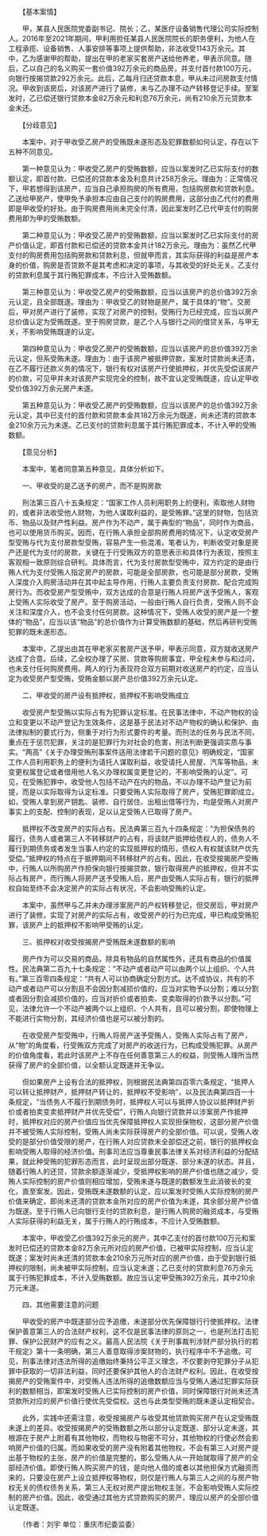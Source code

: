 　　【基本案情】

　　甲，某县人民医院党委副书记、院长；乙，某医疗设备销售代理公司实际控制人。2016年至2021年期间，甲利用担任某县人民医院院长的职务便利，为他人在工程承揽、设备销售、人事安排等事项上提供帮助，非法收受1143万余元。其中，乙为感谢甲的帮助，提出在甲的老家买套房产送给他养老，甲表示同意。随后，乙以自己的名义购买一套价值392万余元的商品房，并支付首付款100万元，向银行按揭贷款292万余元。此后，乙每月归还贷款本息，甲从未过问房款支付情况。甲收到该房后，对该房产进行了装修，未与乙办理不动产转移登记手续。至案发时，乙已偿还银行贷款本金82万余元和利息76万余元，尚有210余万元贷款本金未还。

　　【分歧意见】

　　本案中，对于甲收受乙房产的受贿既未遂形态及犯罪数额如何认定，存在以下五种不同意见。

　　第一种意见认为：甲收受乙房产的受贿数额，应当以案发时乙已实际支付的数额认定，即首付款、已偿还的贷款本金及利息共计258万余元。理由为：正常情况下，甲若想得到该房产，应当自己承担购房的所有费用，包括购房款和贷款利息。乙送给甲房产，使甲免予承担本应由自己支付的购房费用，这部分由乙代付的费用即是甲收受的好处。由于购房费用尚未完全付清，因此案发时乙已代甲支付的购房费用即为甲的受贿数额。

　　第二种意见认为：甲收受乙房产的受贿数额，应当以案发时乙已实际支付的房产价值认定，即首付款和已偿还的贷款本金共计182万余元。理由为：虽然乙代甲支付的购房费用包括购房款和贷款利息，但就甲而言，其实际获得的利益是房产本身的价值，购房是否贷款不是其考虑和决定的事项，与其收受的好处无关。乙支付的贷款利息属于其行贿犯罪成本，不应计入受贿数额。

　　第三种意见认为：甲收受乙房产的受贿数额，应当以该房产的总价值392万余元认定，且全部既遂。理由为：甲收受乙的财物是房产，属于具体的“物”。交房后，甲对房产进行了装修，实现了对房产的控制，受贿行为已经完成，应当以房产总价值认定为受贿既遂。至于购房贷款，是乙个人与银行之间的借贷关系，与甲无关，不影响受贿既遂的认定。

　　第四种意见认为：甲收受乙房产的受贿数额，应当以该房产的总价值392万余元认定，但系受贿未遂。理由为：由于该房产被抵押贷款，案发时贷款尚未还清，在乙不履行还款义务的情况下，银行有权对该房产行使抵押权，并优先受偿该房产的价款，可见甲并未对该房产实现完全的控制，故不宜认定受贿既遂，应认定甲收受价值392万余元房产未遂。

　　第五种意见认为：甲收受乙房产的受贿数额，应当以该房产的总价值392万余元认定，其中已支付的首付款和贷款本金共182万余元为既遂，尚未还清的贷款本金210余万元为未遂。乙已支付的贷款利息属于其行贿犯罪成本，不计入甲的受贿数额。

　　【意见分析】

　　本案中，笔者同意第五种意见，具体分析如下。

　　一、甲收受的是乙送予的房产，而不是购房款

　　刑法第三百八十五条规定：“国家工作人员利用职务上的便利，索取他人财物的，或者非法收受他人财物，为他人谋取利益的，是受贿罪。”这里的财物，包括货币、物品以及财产性利益。房产作为不动产，属于典型的“物品”，同时作为商品，也可以使用货币购买。因而，在行贿人承担全部购房费用的情况下，认定收受房产型受贿与代为支付房款型受贿，容易产生一些混淆。笔者认为，判断收受对象是房产还是代为支付的房款，关键在于行受贿双方的意思表示和具体行为表现，按照主客观相一致原则综合研判。具体而言，代为支付房款型受贿中，双方约定的是由行贿人代为支付受贿人指定房产的房款，可能是全部房款，也可能是部分房款，受贿人深度介入购房活动并在其中起主导作用，行贿人主要负责支付房款、配合完成购房行为。而收受房产型受贿中，双方达成的合意是行贿人将房产送予受贿人，客观上受贿人实际收受了房产。至于购房活动，一般由行贿人自行负责，受贿人则不会关注和深度介入，也不会支付任何房款。这种情况下，受贿人收受的房产是一个整体的“物品”，应当以该“物品”的总价值作为计算受贿数额的基础，然后再研判受贿犯罪的既未遂形态。

　　本案中，乙提出由其在甲老家买套房产送予甲，甲表示同意，双方就收送房产达成了合意。后续，乙全权办理了买房、贷款等购房事宜，甲全程未参与和过问，也未支付任何购房费用。两人的行为表现符合双方前期对收送房产的约定，应当认定为收受房产型受贿，受贿金额以房产总价值392万余元认定。

　　二、甲收受的房产设有抵押权，抵押权不影响受贿成立

　　收受房产型受贿以实际占有为犯罪认定标准。在民事法律中，不动产物权的设立和变更以不动产登记为生效条件，这是基于民法对不动产物权的确认和保护、由法律拟制的要式行为，侧重于对行为形式要件的考量。而刑法的任务与民法不同，重点在于惩罚犯罪，关注的是犯罪行为对社会的危害，刑法判断更强调实质与事实。“两高”《关于办理受贿刑事案件适用法律若干问题的意见》明确规定，“国家工作人员利用职务上的便利为请托人谋取利益，收受请托人房屋、汽车等物品，未变更权属登记或者借用他人名义办理权属变更登记的，不影响受贿的认定”。可见，在受贿犯罪中，收受他人包括不动产在内的物品，不以办理不动产登记为前提，而是以实际取得为认定标准。只要受贿人实际取得了房产，受贿犯罪即成立。如，受贿人拿到房产钥匙、装修、自行居住、出租出借等行为，均是受贿人对房产事实上的支配、控制的表现，足以认定受贿人已取得了房产。

　　抵押权不改变房产的实际占有。民法典第三百九十四条规定：“为担保债务的履行，债务人或者第三人不转移财产的占有，将该财产抵押给债权人的，债务人不履行到期债务或者发生当事人约定的实现抵押权的情形，债权人有权就该财产优先受偿。”抵押权的特点在于抵押期间不转移财产的占有。因此，在收受按揭房产受贿中，行贿人以所购房产作担保向银行按揭贷款，银行取得房产的抵押权，但并不实际占有房产，而行贿人将房产送予受贿人后，房产由受贿人实际占有，银行的抵押权自始至终不会决定房产的实际占有状况，不会影响受贿的认定。

　　本案中，虽然甲与乙并未办理涉案房产的产权转移登记，但交房后，甲对房产进行了装修，实现了对房产的实际占有，收受房产的行为已完成，甲已构成受贿犯罪，该房产上的抵押权不影响甲受贿的认定。

　　三、抵押权对收受按揭房产受贿既未遂数额的影响

　　房产作为可以交易的商品，除具有物品的自然属性外，还具有商品的价值属性。民法典第二百九十七条规定：“不动产或者动产可以由两个以上组织、个人共有。”第三百零四条规定：“共有人可以协商确定分割方式。达不成协议，共有的不动产或者动产可以分割且不会因分割减损价值的，应当对实物予以分割；难以分割或者因分割会减损价值的，应当对折价或者拍卖、变卖取得的价款予以分割。”可见，法律允许一个不动产被两个以上组织、个人共有，且可以被分割，即使物理上不能进行实物分割，其经济价值也是可以被分割的。

　　在收受房产型受贿中，行贿人将房产送予受贿人，受贿人实际占有了房产，从“物”的角度看，行受贿双方完成了对房产的收送行为，已构成受贿犯罪。从房产的价值角度看，若此时该房产上不存在任何善意第三人的权益，则受贿人理所当然获得了房产的全部价值，以全额认定既遂并无争议。

　　但如果房产上设有合法的抵押权，则根据民法典第四百零六条规定，“抵押人可以转让抵押财产，抵押财产转让的，抵押权不受影响”，以及民法典第四百一十条规定，“当债务人不履行到期债务时，抵押权人可以与抵押人协议以抵押财产折价或者拍卖变卖抵押财产并优先受偿”，行贿人向银行贷款并以涉案房产作抵押时，抵押权对应的房产价值应当优先保障抵押权人实现担保物权，这部分房产价值并不被受贿人实际控制，受贿人尚未实际获得房产的全部价值。可以说，受贿人收受的是部分价值受限的房产，在行贿人对应贷款未全部偿还之前，银行的抵押权会影响受贿人取得的经济价值。刑事司法应当尊重民事法律关系对经济利益的分配结果，就此种受贿的犯罪形态而言，此时呈现出部分既遂、部分未遂的状态。并且，随着行贿人的还贷，贷款余额逐渐减少，受抵押权影响的房产价值也随之减少，受贿人实际控制的房产价值则相应增加，受贿未遂与既遂的数额发生此消彼长的变化，直至案发。因此，受贿既未遂数额的认定，应以案发时受贿人实际控制的房产价值来确定，即尚未还清的贷款本金所对应的房产价值为未遂，其余部分房产价值为既遂。至于行贿人已向银行支付的贷款利息，是行贿人购房的融资成本，与受贿人实际获得的利益无关，属于行贿人的行贿成本，不应计入受贿数额。

　　本案中，甲收受乙价值392万余元的房产，其中乙支付的首付款100万元和案发时已偿还的贷款本金82万余元所对应的房产价值，已被甲实际控制，应当认定既遂；案发时尚未还清的贷款本金210余万元所对应的房产价值，由于受到银行抵押权的限制，尚未被甲实际控制，应当认定未遂；乙已支付的贷款利息76万余元属于行贿犯罪成本，不计入受贿数额。故应当认定甲受贿392万余元，其中210余万元未遂。

　　四、其他需要注意的问题

　　甲收受的房产中既遂部分应予追缴，未遂部分优先保障银行行使抵押权。法律保护善意第三人的合法财产权利，这不仅是民事法律的原则之一，也是刑法打击犯罪、保护公民财产的应有之义。最高人民法院《关于刑事裁判涉财产部分执行的若干规定》第十一条明确，第三人善意取得涉案财物的，执行程序中不予追缴。可见，刑事法律对违法所得的追缴始终秉持公平正义理念，不仅要剥夺犯罪分子从犯罪中获取的一切非法利益，同时还要保护其他人的合法财产权利。因此，在收受按揭房产的受贿案件中，对受贿人违法所得的追缴数额应当与受贿人通过犯罪实际获利的数额相当，即案发时受贿人已实际控制的房产价值，同时保障银行对尚未还清贷款所对应的房产价值行使优先受偿权。这也与此类型受贿的既未遂认定相契合。

　　此外，实践中还需注意，收受按揭房产与收受其他贷款购买房产在认定受贿既未遂上的差异。收受按揭房产的受贿数额之所以部分认定既遂、部分认定未遂，其根源在于房产上附着有其他物权，而物权与物密不可分，其他物权的行使必然会影响房产价值的归属。而如果收受的房产没有附着其他物权，不会有第三人对房产提出基于物权的主张，房产的价值是完整的，那么受贿人从一开始就取得了房产的全部经济价值。即使行贿人购买房产的钱，是向他人借的或者以其他担保方式融资而来的，只要没在房产上设立抵押权等物权，则仅是行贿人与第三人之间的与房产物权无关的债权债务关系，第三人无权对房产提出物权主张，不会影响受贿人实际控制的房产价值。因此，收受通过其他方式贷款购买的房产，理应以房产的全部价值认定既遂。

　　（作者：刘宇 单位：重庆市纪委监委）
